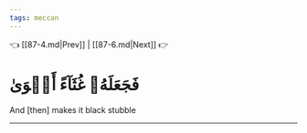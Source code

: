 ```yaml
---
tags: meccan
---
```


👈 [[87-4.md|Prev]] | [[87-6.md|Next]] 👉

# فَجَعَلَهُۥ غُثَآءً أَحۡوَىٰ

And [then] makes it black stubble

---

